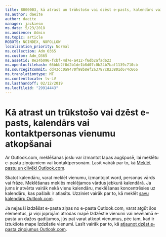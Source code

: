 ```yaml
---
title: 8000003, kā atrast un trūkstošo vai dzēst e-pasts, kalendārs vai kontaktpersonas vienumu atkopšanai
ms.author: daeite
author: daeite
manager: jackiesm
ms.date: 5/23/2018
ms.audience: Admin
ms.topic: article
ROBOTS: NOINDEX, NOFOLLOW
localization_priority: Normal
ms.collection: Adm_O365
ms.custom: Adm_O365
ms.assetid: 8e24b096-fcbf-4d7e-a412-f6db2afad623
ms.openlocfilehash: 66bbb2f0d2b1de1b8d07c0b24b7baf1139c710cb
ms.sourcegitcommit: dd43cc0a9470f98b8ef2a3787c823801d674c666
ms.translationtype: MT
ms.contentlocale: lv-LV
ms.lasthandoff: 02/12/2019
ms.locfileid: "29914443"
---
```

# <a name="how-to-find-and-recover-missing-or-deleted-email-calendar-or-contacts-items"></a>Kā atrast un trūkstošo vai dzēst e-pasts, kalendārs vai kontaktpersonas vienumu atkopšanai

Ar Outlook.com, meklēšanas joslu var izmantot lapas augšpusē, lai meklētu e-pasta ziņojumiem vai kontaktpersonām. Lasīt vairāk par to, kā [Meklēt pastu un cilvēki Outlook.com](https://support.office.com/article/88108edf-028e-4306-b87e-7400bbb40aa7).
  
Skatot kalendāru, varat meklēt vienumu, izmantojot word, personas vārds vai frāze. Meklēšanas meklēs meklējamos vārdus jebkurā kalendārā. Ja jums ir atvērta vairāk nekā vienu kalendāru, meklēšanas koncentrēsies uz kalendāru, kas pašlaik ir atlasīts. Uzziniet vairāk par to, kā meklēt [savu kalendāru Outlook.com](https://support.office.com/article/5bc05289-c84c-4849-95a8-7eac05ed478a).
  
Ja nejauši izdzēšat e-pasta ziņas no e-pasta Outlook.com, varat atgūt šos elementus, ja viņi joprojām atrodas mapē Izdzēstie vienumi vai nevēlamā e-pasta un dažos gadījumos, jūs pat varat atkopt vienumus, pēc tam, kad ir iztukšota mape Izdzēstie vienumi. Lasīt vairāk par to, kā [atjaunot dzēst e-pasta ziņojumus Outlook.com](https://support.office.com/article/cf06ab1b-ae0b-418c-a4d9-4e895f83ed50).
  

